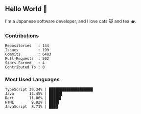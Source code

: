 ## Hello World 👋

I'm a Japanese software developer, and I love cats 😺 and tea 🫖.

### Contributions

    Repositories   : 144
    Issues         : 199
    Commits        : 6483
    Pull-Requests  : 502
    Stars Earned   : 4
    Contributed To : 0

### Most Used Languages

    TypeScript 39.34% | ████████████████████
    Java       12.45% | ██████
    Dart       11.06% | █████▌
    HTML        9.82% | ████▌
    JavaScript  8.71% | ████
